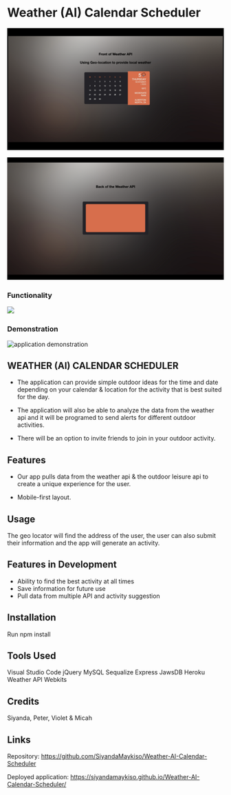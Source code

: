 # Weather (AI) Calendar Scheduler

![Screen Shot Weather API.png.](Front%20of%20Weather%20API.001.png)

![Screen Shot Weather API.png.](Back%20of%20the%20Weather%20API.001.png)

### Functionality

![](Weather%20API.gif)

### Demonstration 

<img src="https://github.com/SiyandaMaykiso/Weather-AI-Calendar-Scheduler/blob/main/Demo.gif" alt="application demonstration">

## WEATHER (AI) CALENDAR SCHEDULER

* The application can provide simple outdoor ideas for the time and date depending on your calendar & location for the activity that is best suited for the day.

* The application will also be able to analyze the data from the weather api and it will be programed to send alerts for different outdoor activities.

* There will be an option to invite friends to join in your outdoor activity.

## Features 

* Our app pulls data from the weather api & the outdoor leisure api to create a unique experience for the user.

* Mobile-first layout.

## Usage

The geo locator will find the address of the user, the user can also submit their information and the app will generate an activity.

## Features in Development

* Ability to find the best activity at all times
* Save information for future use
* Pull data from multiple API and activity suggestion

## Installation

Run npm install 

## Tools Used

Visual Studio Code
jQuery
MySQL
Sequalize
Express
JawsDB
Heroku
Weather API
Webkits 

## Credits

Siyanda, Peter, Violet & Micah 

## Links

Repository: https://github.com/SiyandaMaykiso/Weather-AI-Calendar-Scheduler

Deployed application: https://siyandamaykiso.github.io/Weather-AI-Calendar-Scheduler/
